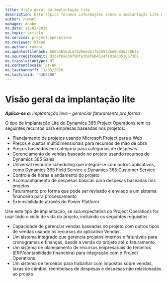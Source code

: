 ```yaml
---
title: Visão geral da implantação lite
description: Este tópico fornece informações sobre a implantação Lite do Dynamics 365 Project Operations.
author: rumant
manager: Annbe
ms.date: 11/02/2020
ms.topic: article
ms.service: project-operations
ms.reviewer: kfend
ms.author: rumant
ms.openlocfilehash: b66b3656d1ef5266ede1f62657dbe9b8a63c863a
ms.sourcegitcommit: d33ef0ae39f90fe3b0f6b4524f483e8052057361
ms.translationtype: HT
ms.contentlocale: pt-BR
ms.lasthandoff: 11/03/2020
ms.locfileid: "4365390"
---
```

# <a name="lite-deployment-overview"></a>Visão geral da implantação lite

_**Aplica-se a:** Implantação leve - gerenciar faturamento pro forma_

O tipo de implantação Lite do Dynamics 365 Project Operations tem os seguintes recursos para empresas baseadas nos projetos:

- Planejamento de projetos usando Microsoft Project para a Web
- Preços e custos multidimensionais para recursos de mão de obra
- Preços baseados em categoria para categorias de despesas
- Gerenciamento de vendas baseado no projeto usando recursos do Dynamics 365 Sales
- Universal resource scheduling que integra-se com outros aplicativos, como Dynamics 365 Field Service e Dynamics 365 Customer Service
- Controle de horas e andamento do projeto
- Acompanhamento de despesas básicas para despesas baseadas nos projetos
- Faturamento pro forma que pode ser revisado e enviado a um sistema financeiro para processamento
- Extensibilidade através do Power Platform

Use este tipo de implantação, se sua expectativa do Project Operations for usar todo o ciclo de vida do projeto, incluindo os seguintes requisitos:

- Capacidade de gerenciar vendas baseadas no projeto com outros tipos de vendas usando os recursos do aplicativo Vendas.
- Um sistema integrado que gerencia projetos internos e faturáveis para cronogramas e finanças, desde a venda do projeto até o faturamento.
- Um sistema de planejamento de recursos empresariais de terceiros (ERP/contabilidade financeira) para integração com o Project Operations.
- Um sistema de terceiros para trabalhar com impostos sobre vendas, taxas de câmbio, reembolsos de despesas e despesas não relacionadas ao projeto.
